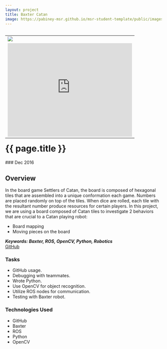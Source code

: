 ```yaml
---
layout: project
title: Baxter Catan
image: https://pabiney-msr.github.io/msr-student-template/public/images/baxter.jpg
---
```

<table align="right">
	<tr>
		<td>
			<img class="project-image" src="https://pabiney-msr.github.io/msr-student-template/public/images/baxter.jpg"/>
		</td>
	</tr>
	<tr>
		<td>
			<iframe class="project-image"  width="400" height="300" src="https://www.youtube.com/embed/UzhP7HdbdNM" frameborder="0" allowfullscreen></iframe>
		</td>
	</tr>
</table>
<h1 id="project-title">{{ page.title }}</h1>
### Dec 2016

## Overview
In the board game Settlers of Catan, the board is composed of hexagonal tiles that are assembled into a unique conformation each game. Numbers are placed randomly on top of the tiles. When dice are rolled, each tile with the resultant number produce resources for certain players. In this project, we are using a board composed of Catan tiles to investigate 2 behaviors that are crucial to a Catan playing robot:
* Board mapping
* Moving pieces on the board

<b><i> Keywords: Baxter, ROS, OpenCV, Python, Robotics</i></b>
<br>
<a href="https://github.com/harishchockalingam2017/Final-Project-ME495-Group1">GitHub</a>

### Tasks
* GitHub usage.
* Debugging with teammates.
* Wrote Python.
* Use OpenCV for object recognition.
* Utilize ROS nodes for communication.
* Testing with Baxter robot.

### Technologies Used
* GitHub
* Baxter
* ROS
* Python
* OpenCV